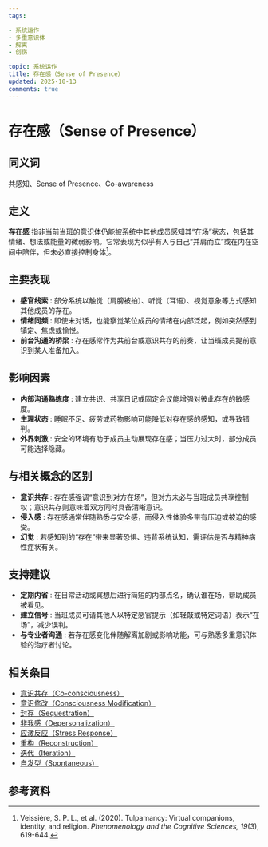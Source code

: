 ```yaml
---
tags:

- 系统运作
- 多重意识体
- 解离
- 创伤

topic: 系统运作
title: 存在感（Sense of Presence）
updated: 2025-10-13
comments: true
---
```


# 存在感（Sense of Presence）

## 同义词

共感知、Sense of Presence、Co-awareness

## 定义

**存在感** 指非当前当班的意识体仍能被系统中其他成员感知其“在场”状态，包括其情绪、想法或能量的微弱影响。它常表现为似乎有人与自己“并肩而立”或在内在空间中陪伴，但未必直接控制身体[^存在感-1]。

## 主要表现

- **感官线索** : 部分系统以触觉（肩膀被拍）、听觉（耳语）、视觉意象等方式感知其他成员的存在。
- **情绪同频** : 即使未对话，也能察觉某位成员的情绪在内部泛起，例如突然感到镇定、焦虑或愉悦。
- **前台沟通的桥梁** : 存在感常作为共前台或意识共存的前奏，让当班成员提前意识到某人准备加入。

## 影响因素

- **内部沟通熟练度** : 建立共识、共享日记或固定会议能增强对彼此存在的敏感度。
- **生理状态** : 睡眠不足、疲劳或药物影响可能降低对存在感的感知，或导致错判。
- **外界刺激** : 安全的环境有助于成员主动展现存在感；当压力过大时，部分成员可能选择隐藏。

## 与相关概念的区别

- **意识共存** : 存在感强调“意识到对方在场”，但对方未必与当班成员共享控制权；意识共存则意味着双方同时具备清晰意识。
- **侵入感** : 存在感通常伴随熟悉与安全感，而侵入性体验多带有压迫或被迫的感受。
- **幻觉** : 若感知到的“存在”带来显著恐惧、违背系统认知，需评估是否与精神病性症状有关。

## 支持建议

- **定期内省** : 在日常活动或冥想后进行简短的内部点名，确认谁在场，帮助成员被看见。
- **建立信号** : 当班成员可请其他人以特定感官提示（如轻敲或特定词语）表示“在场”，减少误判。
- **与专业者沟通** : 若存在感变化伴随解离加剧或影响功能，可与熟悉多重意识体验的治疗者讨论。

## 相关条目

- [意识共存（Co-consciousness）](Co-Consciousness.md)
- [意识修改（Consciousness Modification）](Consciousness-Modification.md)
- [封存（Sequestration）](Sequestration.md)
- [非我感（Depersonalization）](Not-Me-Feeling.md)
- [应激反应（Stress Response）](Stress-Response.md)
- [重构（Reconstruction）](Reconstruction.md)
- [迭代（Iteration）](Iteration.md)
- [自发型（Spontaneous）](Spontaneous.md)

## 参考资料

[^存在感-1]: Veissière, S. P. L., et al. (2020). Tulpamancy: Virtual companions, identity, and religion. *Phenomenology and the Cognitive Sciences, 19*(3), 619-644.
